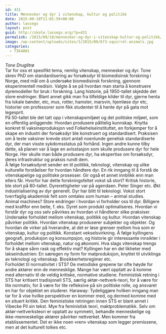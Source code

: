 ```yaml
---
id: 431
title: Mennesker og dyr i vitenskap, kultur og politikk
date: 2015-09-10T11:01:59+00:00
author: lassegs
layout: post
guid: http://skole.lassegs.org/?p=431
permalink: /2015/09/10/mennesker-og-dyr-i-vitenskap-kultur-og-politikk/
image: /wp-content/uploads/sites/3/2015/09/673-squirrel-animals.jpg
categories:
  - TIK4001
---
```

<div>
  <em>Tone Druglitrø</em>
</div>

<div>
</div>

<div>
  Tar for oss et spesifikt tema, nemlig vitenskap, mennesker og dyr. Tone skrev PhD om standardisering av forsøksdyr til biomedisinsk forskning i Norge, med mål om å undersøke biomedisinsk forskning, gjennom eksperimentell medisin. Valgte å se på hvordan man starta å konstruere dyremodeller for bruk i forskning. Lang historie, på 1950-tallet skjedde det store endringer. Blant annet gikk man fra tilfeldige kilder til dyr, gjerne henta fra lokale bønder, etc, mus, rotter, hamster, marsvin, hjemløse dyr etc, historier om professorer som fikk studenter til å hente dyr på gata mot legesprit.
</div>

<div>
</div>

<div>
  På 50-tallet ble det tatt opp i vitenskapsmiljøet og det politiske miljøet, som en offentlig anliggende: Hvordan produsere pålitelig kunnskap. Knytta konkret til vaksineproduksjon ved Folkehelseinstituttet, en forkjemper for å skape en industri der forsøksdyr ble konstruert og standardisert. Praksisen om å teste vaksiner krevde stort antall noenlunde genetisk standardiserte dyr, der man visste sykdomsstatus på forhånd. Ingen andre kunne tilby dette, så planen var å lage en avlsstasjon som skulle produsere dyr for hele Norge. Her skulle man både produsere dyr, ha ekspertise om forsøksdyr, deres infrastruktur og praksis rundt dem.
</div>

<div>
</div>

<div>
  Å følge forsøksdyret sender en til politikk, teknologi, vitenskap og ulike kulturelle forståelser for hvordan håndtere dyr. En rik inngang til å forstå de vitenskapelige og politiske prosesser. Gir også et annet innblikk enn man ellers får. Hvorfor har dette forskningsfeltet vokst så stort? Kritisk historie, ble stort på 80-tallet. Dyrerettigheter var på agendaen. Peter Singer etc. Økt industrialisering av dyr generelt. Dyr har blitt til teknologi. Vokst stort tverrfaglig akademisk felt som omtales som human &#8211; animal studies.
</div>

<div>
</div>

<div>
  Animal machines? Store endringer i hvordan vi forholder oss til dyr. Billigere med kraftfor enn beite, f. eks. Dyret som produkt optimaliseres. Hvordan vi forstår dyr og oss selv påvirkes av hvordan vi håndterer slike praksiser. Undersøke forholdet mellom vitenskap, politikk og kultur. Hvordan vitenskap påvirker politikk. Hvordan vitenskap produserer subjekter og objekter. Og hvordan de virker på hverandre, at det er løse grenser mellom hva som er vitenskap, kultur og politikk. Konstant vekselsvirkning. Å følge kyllingens geografi, produksjon og konsumpsjon, og historie gir interessante innsikter i forholdet mellom vitenskap, natur og økonomi. Hva slags vitenskap trengs for å skape sånn rask og effektiv mat? Kyllingen har en del likheter med lakseindustrien: En særegen ny form for matproduksjon, knyttet til utviklinga av teknologi og vitenskap. Biosikkerhetsregimer etc.
</div>

<div>
</div>

<div>
  Forholdet til normativitet i STS? De metodiske grepene tar ofte høyde for andre aktører enn de mennesklige. Mange har vært opptatt av å komme med alternativ til de veldig kritiske, normative studiene. Feministisk retning i STS har kritisert tradisjonell STS, særlig aktør-nettverk-teori, for å være for lite normativ, for å være for lite refleksive på sin politiske rolle, og ansvaret en har for objektet en studerer. Haraway: Tydeliggjøre hvilken inngang man tar for å vise hvilke perspektiver en kommer med, og dermed komme med en situert kritikk. Den feministiske retningen innen STS er blant annet i Vibecke Pil sin tekst. Mye fra feministisk teori, maktproblematikk. Selv om aktør-nettverksteori er opptatt av symmetri, behandle menneskelige og ikke-menneskelige aktører påvirker nettverket. Men kommer fra etablissementet. Det er ikke noen &laquo;ren&raquo; vitenskap som legger premissene, men at det kulturelt tolkes etc.
</div>

&nbsp;